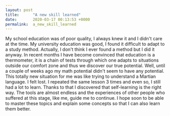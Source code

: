 ```yaml
---
layout: post
title:      "A new skill learned"
date:       2020-03-17 00:13:53 +0000
permalink:  a_new_skill_learned
---
```


My school education was of poor quality, I always knew it and I didn't care at the time.
My university education was good, I found it difficult to adapt to a study method. Actually, I don't think I ever found a method but I did it anyway.
In recent months I have become convinced that education is a thermometer, it is a chain of tests through which one adapts to situations outside our comfort zone and thus we discover our true potential. Well, until a couple of weeks ago my math potential didn't seem to have any potential.
This totally new situation for me was like trying to understand a Martian language. I felt lost. I repeated the same lesson 3 times and even so, I still had a lot to learn. Thanks to that I discovered that self-learning is the right way. The tools are almost endless and the experiences of other people who suffered at this stage, like me, guide me to continue.
I hope soon to be able to master these topics and explain some concepts so that I can also learn them better.
